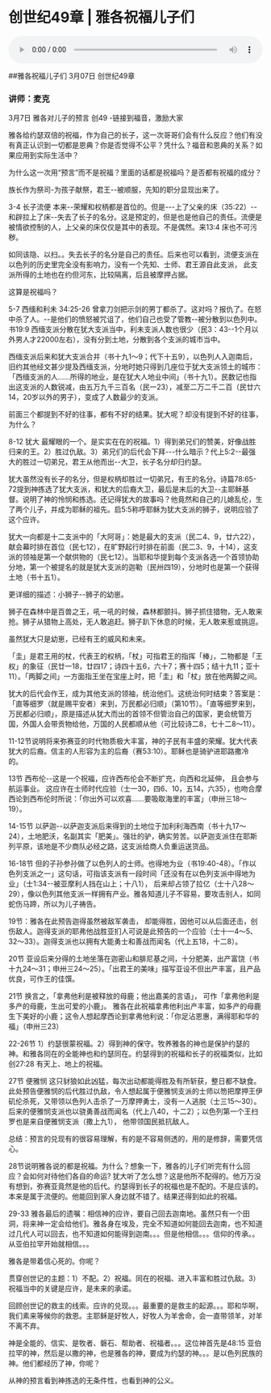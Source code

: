 # 创世纪49章 | 雅各祝福儿子们

<audio style="width: 100%;" preload="false" controls controlslist="nodownload"><source src="http://file.simai.life/audio/mp3/2021/chuang_49_210307.mp3" type="audio/mpeg">Your browser does not support the audio element.</audio>

##雅各祝福儿子们
3月07日 
创世纪49章
### 讲师：麦克

3月7日 雅各对儿子的预言  创49  -链接到福音，激励大家

雅各给约瑟双倍的祝福，作为自己的长子，这一次哥哥们会有什么反应？他们有没有真正认识到一切都是恩典？你是否觉得不公平？凭什么？福音和恩典的关系？如果应用到实际生活中？

为什么这一次用“预言”而不是祝福？里面的话都是祝福吗？是否都有祝福的成分？

族长作为祭司-为孩子献祭，君王--被顺服，先知的职分显现出来了。

3-4  长子流便  本来--荣耀和权柄都是首位的。但是---上了父亲的床（35:22）--和辟拉上了床--失去了长子的名分。这是预定的，但是也是他自己的责任。流便是被情欲控制的人，上父亲的床仅仅是其中的表现。不是偶然。来13:4 床也不可污秽。

如同该隐、以扫。。失去长子的名分是自己的责任。后来也可以看到，流便支派在以色列的历史里完全没有影响力，没有一个先知、士师、君王源自此支派， 此支派所得的土地也在约但河东，比较隔离，后且被摩押占据。

这算是祝福吗？

5-7 西缅和利未  34:25-26 曾拿刀剑把示剑的男丁都杀了。这对吗？报仇了。在怒中杀了人。--是他们的愤怒被咒诅了，他们自己也受了管教--被分散到以色列中。书19:9 西缅支派分散在犹大支派当中，利未支派人数也很少（民3：43--1个月以外男人才22000左右），没有分到土地，分散到各个支派的城市当中。

西缅支派后来和犹大支派合并（书十九1～9；代下十五9），以色列人入迦南后，旧约其他经文甚少提及西缅支派，分地时她只得到几座位于犹大支派领土的城市：「西缅支派的人……所得的地业，是在犹大人地业中间」（书十九1）。民数记也指出这支派的人数锐减，由五万九千三百名（民一23），减至二万二千二百（民廿六14，20岁以外的男子），变成了人数最少的支派。

前面三个都提到不好的往事，都有不好的结果。犹大呢？却没有提到不好的往事，为什么？

8-12 犹大  最耀眼的一个。是实实在在的祝福。1）得到弟兄们的赞美，好像战胜归来的王。2）胜过仇敌。3）弟兄们的后代会下拜---什么暗示？代上5:2--最强大的胜过一切弟兄，君王从他而出--大卫，长子名分却归约瑟。

犹大虽然没有长子的名分，但是权柄却胜过一切弟兄，有王的名分。诗篇78:65-72提到神拣选了犹大支派，和犹大的后裔大卫，最后是末后的大卫--主耶稣基督。说明了神的怜悯和拣选。还记得犹大的故事吗？他竟然和自己的儿媳乱伦，生了两个儿子，并成为耶稣的祖先。启5:5称呼耶稣为犹大支派的狮子，说明应验了这个应许。

犹大一向都是十二支派中的「大阿哥」：她是最大的支派（民二4、9，廿六22），献会幕时排在首位（民七12），在旷野起行时排在前面（民二3、9，十14），这支派的领袖是第一个献供物的（民七12）。当耶和华提到每个支派各选一个首领协助分地，第一个被提名的就是犹大支派的迦勒（民卅四19），分地时也是第一个获得土地（书十五1）。

更详细的描述：小狮子--狮子的幼崽。

狮子在森林中是百兽之王，吼一吼的时候，森林都颤抖。狮子抓住猎物，无人敢来抢。狮子从猎物上高处，无人敢追赶。狮子趴下休息的时候，无人敢来惹或挑逗。

虽然犹大只是幼崽，已经有王的威风和未来。

「圭」是君王用的杖，代表王的权柄，「杖」可指君王的指挥「棒」，二物都是「王权」的象征（民廿一18，廿四17；诗四十五6，六十7；赛十四5；结十九11；亚十11）。「两脚之间」一方面指王坐在宝座上时，把「圭」和「杖」放在他两脚之间。

犹大的后代会作王，成为其他支派的领袖，统治他们。这统治何时结束？答案是：「直等细罗（就是赐平安者）来到，万民都必归顺」（第10节）。「直等细罗来到，万民都必归顺」，原是描述从犹大而出的首领不但管治自己的国家，更会统管万国，外国人会带贡物给他，万国的人民都顺从他（可比较诗二8，七十二8～11）。

11-12节说明将来弥赛亚的时代物质极大丰富，神的子民有丰盛的荣耀。犹大代表犹大的后裔。信主的人形容为主的后裔（赛53:10）。耶稣也是骑驴进耶路撒冷的。

13节 西布伦--这是一个祝福，应许西布伦会不断扩充，向西和北延伸， 且会参与航运事业。 这应许在士师时代应验（士一30，四6、10，五14，六35），也吻合摩西论到西布伦时所说：「你出外可以欢喜……要吸取海里的丰富」（申卅三18～19）。

14-15节 以萨迦--以萨迦支派后来得到的土地位于加利利海西南（书十九17～24），土地肥沃，名副其实「肥美」。强壮的驴，确实劳苦。以萨迦支派住在耶斯列平原，该地是不少商队必经之路，这支派给商人负重运送货品。

16-18节 但的子孙参孙做了以色列人的士师。也得地为业（书19:40-48）。「作以色列支派之一」这句话，可指该支派有一段时间「还没有在以色列支派中得地为业」（士1:34--被亚摩利人挡在山上；十八1）， 后来却占领了拉亿（士十八28～29），像以色列其他支派一样拥有产业。雅各知道儿子不容易，要攻击别人，如同蛇伤马蹄，所以为儿子祷告。

19节：雅各在此预告迦得虽然被敌军袭击， 却能得胜，因他可以从后面还击，创伤敌人。迦得支派的耶弗他战胜亚扪人可说是此预告的一个应验（士十一4～5、32～33）。迦得支派也以拥有大能勇士和善战而闻名（代上五18，十二8）。

20节 亚设后来分得的土地坐落在迦密山和腓尼基之间，十分肥美，出产富饶（书十九24～31；申卅三24～25）。「出君王的美味」描写亚设不但出产丰富，且产品优良，可作王的佳馔。

21节 换言之，「拿弗他利是被释放的母鹿；他出嘉美的言语」， 可作「拿弗他利是多产的母鹿，生出可爱的小鹿」。 雅各在此祝福拿弗他利出产丰富，如多产的母鹿生下美好的小鹿；这令人想起摩西论到拿弗他利说：「你足沾恩惠，满得耶和华的福」（申卅三23）

22-26节 1）约瑟很蒙祝福。2）得到神的保守。牧养雅各的神也是保护约瑟的神。和雅各同在的全能神也和约瑟同在。约瑟得到的祝福和长子的祝福类似，比如创27:28 有天上、地上的祝福。

27节 便雅悯 这只豺狼如此凶猛，每次出动都能得胜及有所斩获，整日都不缺食。此处预告便雅悯的后代胜过仇敌，令人想起属于便雅悯支派的士师以笏把摩押王伊矶伦杀死，又带领以色列人击杀了一万摩押勇士，没有一人逃脱（士三15～30）。后来的便雅悯支派也以骁勇善战而闻名（代上八40，十二2）；以色列第一个王扫罗也是来自便雅悯支派（撒上九1）， 他带领国民抵抗敌人。

总结：预言的兑现有的很容易理解，有的是不容易侧透的，用的是修辞，需要凭信心。

28节说明雅各说的都是祝福。为什么？想象一下，雅各的儿子们听完有什么回应？会如何对待他们各自的命运? 
犹大听了怎么想？这是他所不配得的。他万万没有想到，弥赛亚竟然是他的后代。约瑟得到长子的祝福也是不配的。不是应该的。本来是属于流便的。他能回到家人身边就不错了。结果还得到如此的祝福。


29-33 雅各最后的遗嘱：相信神的应许，要自己回去迦南地。虽然只有一个田洞，将来神一定会给他们。雅各身在埃及，完全不知道如何能回去迦南，也不知道过几代人可以回去，也不知道如何能得到迦南。。。但是他相信。。。信仰的传承。。从亚伯拉罕开始就相信。。。

雅各是带着信心死的。你呢？

贯穿创世记的主题：1）不配。2）祝福。同在的祝福、进入丰富和胜过仇敌。3）祝福当中的关键是应许，是未来的承诺。

回顾创世记的救主的线索。应许的兑现。。。最重要的是救主的起源。。。耶和华啊，我们素来等候你的救恩。主耶稣是好牧人，好牧人为羊舍命，会一直带领羊，对羊不离不弃。

神是全能的、信实、是牧者、磐石、帮助者、祝福者。。。这位神首先是48:15 亚伯拉罕的神，然后是以撒的神，也是雅各的神，要成为约瑟的神。。。是以色列民族的神。他们都经历了神，你呢？

从神的预言看到神拣选的无条件性，也看到神的公义。













